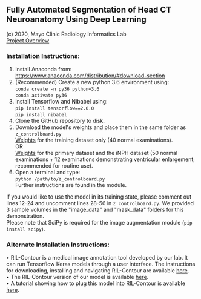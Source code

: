 ## Fully Automated Segmentation of Head CT Neuroanatomy Using Deep Learning

(c) 2020, Mayo Clinic Radiology Informatics Lab\
[Project Overview](https://jasonccai.github.io/CTBrainSegmentation)

### Installation Instructions:
1. Install Anaconda from:
https://www.anaconda.com/distribution/#download-section
2. (Recommended) Create a new python 3.6 environment using:\
`conda create -n py36 python=3.6`\
`conda activate py36`
3. Install Tensorflow and Nibabel using:\
`pip install tensorflow==2.0.0`\
`pip install nibabel`
4. Clone the GitHub repository to disk.
5. Download the model's weights and place them in the same folder as `z_controlboard.py`\
[Weights](https://github.com/jasonccai/CTBrainSegmentation/blob/master/webimages/weights.md) for the training dataset only (40 normal examinations).\
OR\
[Weights](https://github.com/jasonccai/CTBrainSegmentation/blob/master/webimages/weights.md) for the primary dataset and the iNPH dataset (50 normal examinations + 12 examinations demonstrating ventricular enlargement; recommended for routine use).
5. Open a terminal and type:\
`python /path/to/z_controlboard.py`\
Further instructions are found in the module.

If you would like to use the model in its training state, please comment out lines 12-24 and uncomment lines 28-56 in `z_controlboard.py`. We provided 3 sample volumes in the "image_data" and "mask_data" folders for this demonstration.\
Please note that SciPy is required for the image augmentation module (`pip install scipy`).

### Alternate Installation Instructions:
• RIL-Contour is a medical image annotation tool developed by our lab. It can run Tensorflow Keras models through a user interface. The instructions for downloading, installing and navigating RIL-Contour are available [here](https://www.youtube.com/playlist?list=PLDlybKi3CLGibnrPIlzWInqBEgtPw1ie9). \
• The RIL-Contour version of our model is available [here](http://placeholder.link/weights.will.be.available.after.work.is.published). \
• A tutorial showing how to plug this model into RIL-Contour is available [here](https://github.com/jasonccai/CTBrainSegmentation/blob/master/webimages/RCDemoImages/RCDemo.md).
